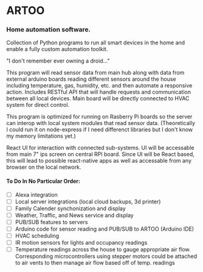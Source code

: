 # ARTOO

### Home automation software. 

Collection of Python programs to run all smart devices in the home and enable a fully custom automation toolkit.

"I don't remember ever owning a droid..."

This program will read sensor data from main hub along with data from external arduino boards reading different sensors around the house including temperature, gas, humidity, etc. and then automate a responsive action. Includes RESTful API that will handle requests and communication between all local devices. Main board will be directly connected to HVAC system for direct control.

This program is optimized for running on Rasberry Pi boards so the server can interop with local system modules that read sensor data.
(Theoretically I could run it on node-express if I need differenct libraries but I don't know my memory limitations yet.)

React UI for interaction with connected sub-systems. UI will be accessable from main 7" ips screen on central RPI board. Since UI will be React based, this will lead to possible react-native apps as well as accessable from any browser on the local network.

#### To Do In No Particular Order:

- [ ] Alexa integration
- [ ] Local server integrations (local cloud backups, 3d printer)
- [ ] Family Calender synchonization and display
- [ ] Weather, Traffic, and News service and display
- [ ] PUB/SUB features to servers
- [ ] Arduino code for sensor reading and PUB/SUB to ARTOO (Arduino IDE)
- [ ] HVAC scheduling
- [ ] IR motion sensors for lights and occupancy readings
- [ ] Temperature readings across the house to gauge appropriate air flow. Corresponding microcontrollers using stepper motors could be attached to air vents to then manage air flow based off of temp. readings
